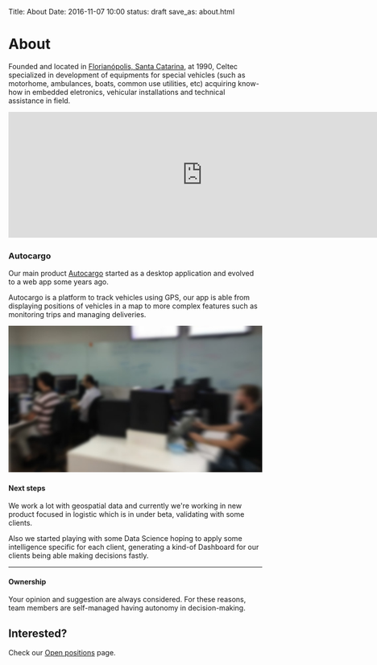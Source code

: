Title: About
Date: 2016-11-07 10:00
status: draft
save_as: about.html

# About

Founded and located in [Florianópolis, Santa Catarina](https://www.google.com.br/maps/place/CELTEC%2FAUTOCARGO/@-27.592772,-48.5950586,17z/data=!3m1!4b1!4m5!3m4!1s0x952737d16a4cd911:0x7ff4d0db88c550e!8m2!3d-27.592772!4d-48.5928699), at 1990, Celtec specialized in development of equipments for special vehicles (such as motorhome, ambulances, boats, common use utilities, etc) acquiring know-how in embedded eletronics, vehicular installations and technical assistance in field.

<iframe src="https://www.google.com/maps/embed?pb=!1m18!1m12!1m3!1d3536.0240627875337!2d-48.59516248443075!3d-27.59278358283947!2m3!1f0!2f0!3f0!3m2!1i1024!2i768!4f13.1!3m3!1m2!1s0x952737d141c5e81f%3A0x9e72cc65922d7f2d!2sCELTEC+Tecnologia+e+Servi%C3%A7os!5e0!3m2!1spt-BR!2sbr!4v1479832780512" width="770" height="250" frameborder="0" style="border:0" allowfullscreen></iframe>

### Autocargo

Our main product [Autocargo](https://www2.autocargo.com.br) started as a desktop application and evolved to a web app some years ago.

Autocargo is a platform to track vehicles using GPS, our app is able from displaying positions of vehicles in a map to more complex features such as monitoring trips and managing deliveries.

![Office photo](images/office_code.jpg)

#### Next steps

We work a lot with geospatial data and currently we're working in new product focused in logistic which is in under beta, validating with some clients.

Also we started playing with some Data Science hoping to apply some intelligence specific for each client, generating a kind-of Dashboard for our clients being able making decisions fastly.

---

#### Ownership

Your opinion and suggestion are always considered. For these reasons, team members are self-managed having autonomy in decision-making.

## Interested?

Check our [Open positions](|category|open-positions) page.
